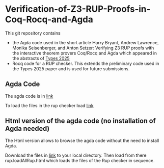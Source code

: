 # Verification-of-Z3-RUP-Proofs-in-Coq-Rocq-and-Agda
This git repository contains 
- the Agda code used in the short article Harry Bryant, Andrew Lawrence, Monika Seisenberger, and Anton Setzer: Verifying Z3 RUP proofs with the interactive theorem provers Coq/Rocq and Agda which appeared in the abstracts of [Types 2025](https://msp.cis.strath.ac.uk/types2025/)
- Rocq code for a RUP checker. This extends the preliminary code used in the Types 2025 paper and is used for future submissions.

## Agda Code
The agda code is in
[link](agdaCode/html/)

To load the files in the rup checker load
[link](agdaCode/agda/rup/loadAllRup.agda)

## Html version of the agda code (no installation of Agda needed)
The Html version allows to browse the agda code without the need to install Agda.

Download the files in
[link](agdaCode/html/)
to your local directory.
Then load from there
	rup.loadAllRup.html
which loads the files of the Rup checker in sequence.
